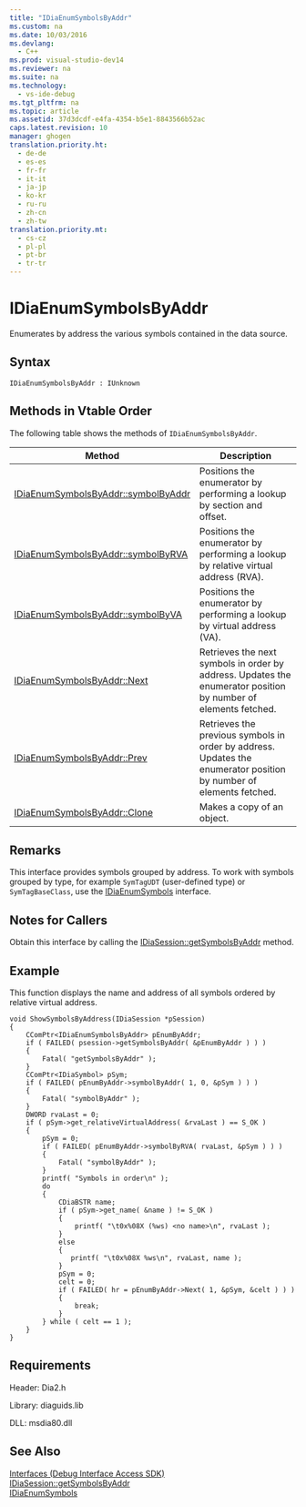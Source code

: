 ```yaml
---
title: "IDiaEnumSymbolsByAddr"
ms.custom: na
ms.date: 10/03/2016
ms.devlang: 
  - C++
ms.prod: visual-studio-dev14
ms.reviewer: na
ms.suite: na
ms.technology: 
  - vs-ide-debug
ms.tgt_pltfrm: na
ms.topic: article
ms.assetid: 37d3dcdf-e4fa-4354-b5e1-8843566b52ac
caps.latest.revision: 10
manager: ghogen
translation.priority.ht: 
  - de-de
  - es-es
  - fr-fr
  - it-it
  - ja-jp
  - ko-kr
  - ru-ru
  - zh-cn
  - zh-tw
translation.priority.mt: 
  - cs-cz
  - pl-pl
  - pt-br
  - tr-tr
---
```

# IDiaEnumSymbolsByAddr
Enumerates by address the various symbols contained in the data source.  
  
## Syntax  
  
```  
IDiaEnumSymbolsByAddr : IUnknown  
```  
  
## Methods in Vtable Order  
 The following table shows the methods of `IDiaEnumSymbolsByAddr`.  
  
|Method|Description|  
|------------|-----------------|  
|[IDiaEnumSymbolsByAddr::symbolByAddr](../VS_debugger/IDiaEnumSymbolsByAddr--symbolByAddr.md)|Positions the enumerator by performing a lookup by section and offset.|  
|[IDiaEnumSymbolsByAddr::symbolByRVA](../VS_debugger/IDiaEnumSymbolsByAddr--symbolByRVA.md)|Positions the enumerator by performing a lookup by relative virtual address (RVA).|  
|[IDiaEnumSymbolsByAddr::symbolByVA](../VS_debugger/IDiaEnumSymbolsByAddr--symbolByVA.md)|Positions the enumerator by performing a lookup by virtual address (VA).|  
|[IDiaEnumSymbolsByAddr::Next](../VS_debugger/IDiaEnumSymbolsByAddr--Next.md)|Retrieves the next symbols in order by address. Updates the enumerator position by number of elements fetched.|  
|[IDiaEnumSymbolsByAddr::Prev](../VS_debugger/IDiaEnumSymbolsByAddr--Prev.md)|Retrieves the previous symbols in order by address. Updates the enumerator position by number of elements fetched.|  
|[IDiaEnumSymbolsByAddr::Clone](../VS_debugger/IDiaEnumSymbolsByAddr--Clone.md)|Makes a copy of an object.|  
  
## Remarks  
 This interface provides symbols grouped by address. To work with symbols grouped by type, for example `SymTagUDT` (user-defined type) or `SymTagBaseClass`, use the [IDiaEnumSymbols](../VS_debugger/IDiaEnumSymbols.md) interface.  
  
## Notes for Callers  
 Obtain this interface by calling the [IDiaSession::getSymbolsByAddr](../VS_debugger/IDiaSession--getSymbolsByAddr.md) method.  
  
## Example  
 This function displays the name and address of all symbols ordered by relative virtual address.  
  
```cpp#  
void ShowSymbolsByAddress(IDiaSession *pSession)  
{  
    CComPtr<IDiaEnumSymbolsByAddr> pEnumByAddr;  
    if ( FAILED( psession->getSymbolsByAddr( &pEnumByAddr ) ) )  
    {  
        Fatal( "getSymbolsByAddr" );  
    }  
    CComPtr<IDiaSymbol> pSym;  
    if ( FAILED( pEnumByAddr->symbolByAddr( 1, 0, &pSym ) ) )  
    {  
        Fatal( "symbolByAddr" );  
    }  
    DWORD rvaLast = 0;  
    if ( pSym->get_relativeVirtualAddress( &rvaLast ) == S_OK )  
    {  
        pSym = 0;  
        if ( FAILED( pEnumByAddr->symbolByRVA( rvaLast, &pSym ) ) )  
        {  
            Fatal( "symbolByAddr" );  
        }  
        printf( "Symbols in order\n" );  
        do  
        {   
            CDiaBSTR name;  
            if ( pSym->get_name( &name ) != S_OK )  
            {  
                printf( "\t0x%08X (%ws) <no name>\n", rvaLast );  
            }  
            else  
            {  
               printf( "\t0x%08X %ws\n", rvaLast, name );  
            }  
            pSym = 0;  
            celt = 0;  
            if ( FAILED( hr = pEnumByAddr->Next( 1, &pSym, &celt ) ) )  
            {  
                break;  
            }  
        } while ( celt == 1 );  
    }  
}  
```  
  
## Requirements  
 Header: Dia2.h  
  
 Library: diaguids.lib  
  
 DLL: msdia80.dll  
  
## See Also  
 [Interfaces (Debug Interface Access SDK)](../VS_debugger/Interfaces--Debug-Interface-Access-SDK-.md)   
 [IDiaSession::getSymbolsByAddr](../VS_debugger/IDiaSession--getSymbolsByAddr.md)   
 [IDiaEnumSymbols](../VS_debugger/IDiaEnumSymbols.md)